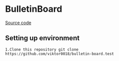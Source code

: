 # BulletinBoard

[Source code](https://github.com/viktor0018/bulletin-board.test)

## Setting up environment

    1.Clone this repository git clone https://github.com/viktor0018/bulletin-board.test
